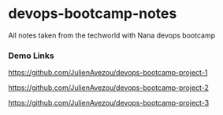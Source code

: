 # devops-bootcamp-notes
All notes taken from the techworld with Nana devops bootcamp

### Demo Links

https://github.com/JulienAvezou/devops-bootcamp-project-1

https://github.com/JulienAvezou/devops-bootcamp-project-2

https://github.com/JulienAvezou/devops-bootcamp-project-3

